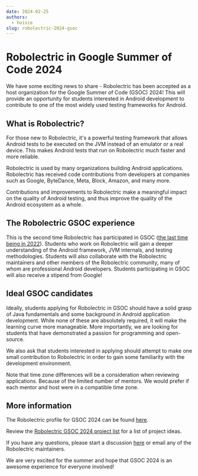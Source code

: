 ```yaml
---
date: 2024-02-25
authors:
  - hoisie
slug: robolectric-2024-gsoc
---
```


# Robolectric in Google Summer of Code 2024

We have some exciting news to share - Robolectric has been accepted as a host organization for the
Google Summer of Code (GSOC) 2024! This will provide an opportunity for students interested in
Android development to contribute to one of the most widely used testing frameworks for Android.

## What is Robolectric?

For those new to Robolectric, it's a powerful testing framework that allows Android tests to be
executed on the JVM instead of an emulator or a real device. This makes Android tests that run on
Robolectric much faster and more reliable.

Robolectric is used by many organizations building Android applications. Robolectric has received
code contributions from developers at companies such as Google, ByteDance, Meta, Block, Amazon, and
many more.

Contributions and improvements to Robolectric make a meaningful impact on the quality of Android
testing, and thus improve the quality of the Android ecosystem as a whole.

## The Robolectric GSOC experience

This is the second time Robolectric has participated in GSOC
([the last time being in 2022][robolectric-gsoc-2022]). Students who work on Robolectric will gain a
deeper understanding of the Android framework, JVM internals, and testing methodologies. Students
will also collaborate with the Robolectric maintainers and other members of the Robolectric
community, many of whom are professional Android developers. Students participating in GSOC will
also receive a stipend from Google!

## Ideal GSOC candidates

Ideally, students applying for Robolectric in GSOC should have a solid grasp of Java fundamentals
and some background in Android application development. While none of these are absolutely required,
it will make the learning curve more manageable. More importantly, we are looking for students that
have demonstrated a passion for programming and open-source.

We also ask that students interested in applying should attempt to make one small contribution to
Robolectric in order to gain some familiarity with the development environment.

Note that time zone differences will be a consideration when reviewing applications. Because of the
limited number of mentors. We would prefer if each mentor and host were in a compatible time zone.

## More information

The Robolectric profile for GSOC 2024 can be found [here][robolectric-gsoc-profile].

Review the [Robolectric GSOC 2024 project list][robolectric-gsoc-project-list] for a list of project
ideas.

If you have any questions, please start a discussion [here][robolectric-discussions] or email any of
the Robolectric maintainers.

We are very excited for the summer and hope that GSOC 2024 is an awesome experience for everyone
involved!

[robolectric-discussions]: https://github.com/robolectric/robolectric/discussions
[robolectric-gsoc-2022]: 2022-09-06-Umesh-GSoC-on-ConscryptMode.md
[robolectric-gsoc-profile]: https://summerofcode.withgoogle.com/programs/2024/organizations/robolectric
[robolectric-gsoc-project-list]: https://docs.google.com/presentation/d/1Wyqkef0bK3c9EbZzTdFw7S9Hx5-fq9iRgNbVWozQ2q0/edit?usp=sharing
